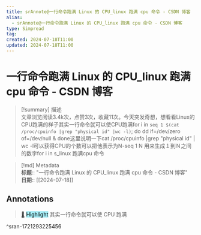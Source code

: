 ```yaml
---
title: srAnnote@一行命令跑满 Linux 的 CPU_linux 跑满 cpu 命令 - CSDN 博客
alias:
  - srAnnote@一行命令跑满 Linux 的 CPU_linux 跑满 cpu 命令 - CSDN 博客
type: Simpread
tag: 
created: 2024-07-18T11:00
updated: 2024-07-18T11:00
---
```


# 一行命令跑满 Linux 的 CPU_linux 跑满 cpu 命令 - CSDN 博客

> [!summary] 描述  
> 文章浏览阅读3.4k次，点赞3次，收藏11次。今天突发奇想，想看看Linux的CPU跑满的样子其实一行命令就可以使CPU跑满for i in `seq 1 $(cat /proc/cpuinfo |grep "physical id" |wc -l)`; do dd if=/dev/zero of=/dev/null & done这里说明一下cat /proc/cpuinfo |grep "physical id" | wc -l可以获得CPU的个数可以把他表示为N-seq 1 N 用来生成１到Ｎ之间的数字for i in s_linux 跑满cpu 命令

> [!md] Metadata  
> **标题**:: "一行命令跑满 Linux 的 CPU_linux 跑满 cpu 命令 - CSDN 博客"  
> **日期**:: [[2024-07-18]]  

## Annotations

> [📌](<http://localhost:7026/reading/0#id=1721293225456>) <mark style="background-color: #a2e9f2">Highlight</mark> 
> 其实一行命令就可以使 CPU 跑满

^sran-1721293225456




